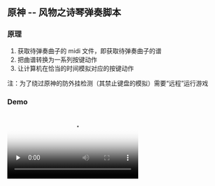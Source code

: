 ## 原神 -- 风物之诗琴弹奏脚本

### 原理

1. 获取待弹奏曲子的 midi 文件，即获取待弹奏曲子的谱
2. 把曲谱转换为一系列按键动作
3. 让计算机在恰当的时间模拟对应的按键动作

注：为了绕过原神的防外挂检测（其禁止键盘的模拟）需要“远程”运行游戏

### Demo

<!-- mp4格式 -->
<video id="video" controls="" preload="none" poster="封面">
      <source id="mp4" src="data/demo.mp4" type="video/mp4">
</videos>
